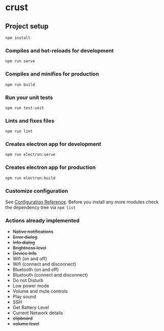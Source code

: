 # crust

## Project setup

```
npm install
```

### Compiles and hot-reloads for development

```
npm run serve
```

### Compiles and minifies for production

```
npm run build
```

### Run your unit tests

```
npm run test:unit
```

### Lints and fixes files

```
npm run lint
```

### Creates electron app for development

```
npm run electron:serve
```

### Creates electron app for production

```
npm run electron:build
```

### Customize configuration

See [Configuration Reference](https://cli.vuejs.org/config/).
Before you install any more modules check the dependency tree via ```npm list```

### Actions already implemented

 - ~~Native notifications~~
 - ~~Error dialog~~
 - ~~Info dialog~~
 - ~~Brightness level~~
 - ~~Device Info~~
 - Wifi (on and off)
 - Wifi (connect and disconnect)
 - Bluetooth (on and off)
 - Bluetooth (connect and disconnect)
 - Do not Disturb
 - Low power mode
 - Volume and mute controls
 - Play sound
 - SSH
 - Get Battery Level
 - Current Network details
 - ~~clipboard~~
 - ~~volume level~~
